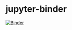 # jupyter-binder
[![Binder](https://mybinder.org/badge_logo.svg)](https://mybinder.org/v2/gh/tomoyan596/jupyter-binder/main)

